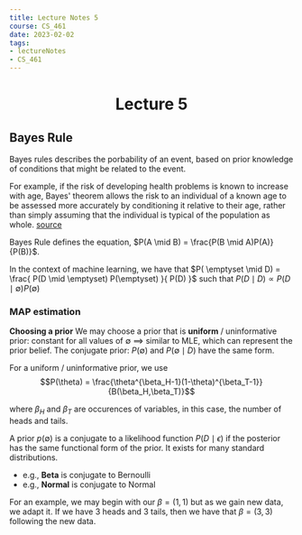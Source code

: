 ```yaml
---
title: Lecture Notes 5
course: CS_461
date: 2023-02-02
tags: 
- lectureNotes
- CS_461
---
```


<center><h1>Lecture 5</h1></center>


## Bayes Rule
Bayes rules describes the porbability of an event, based on prior knowledge of conditions that might be related to the event.

For example, if the risk of developing health problems is known to increase with age, Bayes' theorem allows the risk to an individual of a known age to be assessed more accurately by conditioning it relative to their age, rather than simply assuming that the individual is typical of the population as whole.
[source](https://en.wikipedia.org/wiki/Bayes%27_theorem)

Bayes Rule defines the equation, $P(A \mid B) = \frac{P(B \mid A)P(A)}{P(B)}$.

In the context of machine learning, we have that $P( \emptyset \mid D) = \frac{ P(D \mid \emptyset) P(\emptyset) }{ P(D) }$
such that $P(D \mid D) \propto P(D \mid \emptyset) P(\emptyset)$

### MAP estimation
**Choosing a prior**
We may choose a prior that is **uniform** / uninformative prior: constant for all values of $\emptyset$ ==> similar to MLE, which can represent the prior belief.
The conjugate prior: $P( \emptyset)$ and $P( \emptyset \mid D)$ have the same form.

For a uniform / uninformative prior, we use $$P(\theta) = \frac{\theta^{\beta_H-1}(1-\theta)^{\beta_T-1}}{B(\beta_H,\beta_T)}$$

where $\beta_H$ and $\beta_T$ are occurences of variables, in this case, the number of heads and tails.

A prior $p(\emptyset)$ is a conjugate to a likelihood function $P(D \mid \epsilon)$ if the posterior has the same functional form of the prior. It exists for many standard distributions.
- e.g., **Beta** is conjugate to Bernoulli
- e.g., **Normal** is conjugate to Normal

For an example, we may begin with our $\beta = (1,1)$ but as we gain new data, we adapt it. If we have 3 heads and 3 tails, then we have that $\beta = (3,3)$ following the new data.